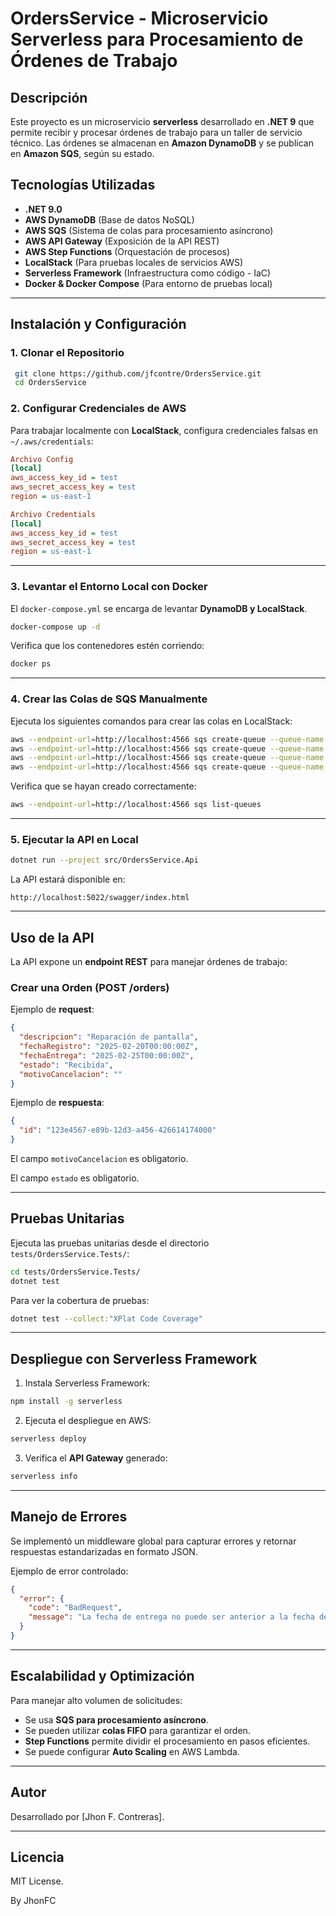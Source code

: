 # OrdersService - Microservicio Serverless para Procesamiento de Órdenes de Trabajo

## Descripción

Este proyecto es un microservicio **serverless** desarrollado en **.NET 9** que permite recibir y procesar órdenes de trabajo para un taller de servicio técnico. Las órdenes se almacenan en **Amazon DynamoDB** y se publican en **Amazon SQS**, según su estado.

## Tecnologías Utilizadas

- **.NET 9.0**
- **AWS DynamoDB** (Base de datos NoSQL)
- **AWS SQS** (Sistema de colas para procesamiento asíncrono)
- **AWS API Gateway** (Exposición de la API REST)
- **AWS Step Functions** (Orquestación de procesos)
- **LocalStack** (Para pruebas locales de servicios AWS)
- **Serverless Framework** (Infraestructura como código - IaC)
- **Docker & Docker Compose** (Para entorno de pruebas local)

---

## Instalación y Configuración

### 1. **Clonar el Repositorio**

```sh
 git clone https://github.com/jfcontre/OrdersService.git
 cd OrdersService
```

### 2. **Configurar Credenciales de AWS**

Para trabajar localmente con **LocalStack**, configura credenciales falsas en `~/.aws/credentials`:

```ini
Archivo Config
[local]
aws_access_key_id = test
aws_secret_access_key = test
region = us-east-1

Archivo Credentials
[local]
aws_access_key_id = test
aws_secret_access_key = test
region = us-east-1
```

---

### 3. **Levantar el Entorno Local con Docker**

El `docker-compose.yml` se encarga de levantar **DynamoDB y LocalStack**.

```sh
docker-compose up -d
```

Verifica que los contenedores estén corriendo:

```sh
docker ps
```

---

### 4. **Crear las Colas de SQS Manualmente**

Ejecuta los siguientes comandos para crear las colas en LocalStack:

```sh
aws --endpoint-url=http://localhost:4566 sqs create-queue --queue-name ReceivedQueue
aws --endpoint-url=http://localhost:4566 sqs create-queue --queue-name InProcessQueue
aws --endpoint-url=http://localhost:4566 sqs create-queue --queue-name CompletedQueue
aws --endpoint-url=http://localhost:4566 sqs create-queue --queue-name CancelledQueue
```

Verifica que se hayan creado correctamente:

```sh
aws --endpoint-url=http://localhost:4566 sqs list-queues
```

---

### 5. **Ejecutar la API en Local**

```sh
dotnet run --project src/OrdersService.Api
```

La API estará disponible en:

```
http://localhost:5022/swagger/index.html
```

---

## **Uso de la API**

La API expone un **endpoint REST** para manejar órdenes de trabajo:

### **Crear una Orden (POST /orders)**

Ejemplo de **request**:

```json
{
  "descripcion": "Reparación de pantalla",
  "fechaRegistro": "2025-02-20T00:00:00Z",
  "fechaEntrega": "2025-02-25T00:00:00Z",
  "estado": "Recibida",
  "motivoCancelacion": ""
}
```

Ejemplo de **respuesta**:

```json
{
  "id": "123e4567-e89b-12d3-a456-426614174000"
}
```

El campo `motivoCancelacion` es obligatorio.

El campo `estado` es obligatorio.


---

## **Pruebas Unitarias**

Ejecuta las pruebas unitarias desde el directorio `tests/OrdersService.Tests/`:

```sh
cd tests/OrdersService.Tests/
dotnet test
```

Para ver la cobertura de pruebas:

```sh
dotnet test --collect:"XPlat Code Coverage"
```

---

## **Despliegue con Serverless Framework**

1. Instala Serverless Framework:

```sh
npm install -g serverless
```

2. Ejecuta el despliegue en AWS:

```sh
serverless deploy
```

3. Verifica el **API Gateway** generado:

```sh
serverless info
```

---

## **Manejo de Errores**

Se implementó un middleware global para capturar errores y retornar respuestas estandarizadas en formato JSON.

Ejemplo de error controlado:

```json
{
  "error": {
    "code": "BadRequest",
    "message": "La fecha de entrega no puede ser anterior a la fecha de registro."
  }
}
```

---

## **Escalabilidad y Optimización**

Para manejar alto volumen de solicitudes:

- Se usa **SQS para procesamiento asíncrono**.
- Se pueden utilizar **colas FIFO** para garantizar el orden.
- **Step Functions** permite dividir el procesamiento en pasos eficientes.
- Se puede configurar **Auto Scaling** en AWS Lambda.

---

## **Autor**

Desarrollado por [Jhon F. Contreras].

---

## **Licencia**

MIT License.



By JhonFC
